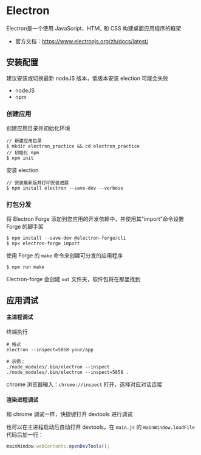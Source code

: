 # Electron

Electron是一个使用 JavaScript、HTML 和 CSS 构建桌面应用程序的框架

- 官方文档：https://www.electronjs.org/zh/docs/latest/

## 安装配置

建议安装或切换最新 nodeJS 版本，低版本安装 election 可能会失败

- nodeJS
- npm

### 创建应用

创建应用目录并初始化环境

```shell
// 新建应用目录
$ mkdir electron_practice && cd electron_practice
// 初始化 npm
$ npm init
```

安装 election

```shell
// 安装最新版并打印安装进展
$ npm install electron --save-dev --verbose
```

### 打包分发

将 Electron Forge 添加到您应用的开发依赖中，并使用其"import"命令设置 Forge 的脚手架

```shell
$ npm install --save-dev @electron-forge/cli
$ npx electron-forge import
```

使用 Forge 的 `make` 命令来创建可分发的应用程序

```shell
$ npm run make
```

Electron-forge 会创建 `out` 文件夹，软件包将在那里找到

## 应用调试

#### 主进程调试

终端执行

```shell
# 格式
electron --inspect=5858 your/app

# 示例：
./node_modules/.bin/electron --inspect .
./node_modules/.bin/electron --inspect=5858 .
```

chrome 浏览器输入：`chrome://inspect` 打开，选择对应对话连接

#### 渲染进程调试

和 chrome 调试一样，快捷键打开 devtools 进行调试

也可以在主进程启动后自动打开 devtools，在 `main.js` 的 `mainWindow.loadFile` 代码后加一行：

```javascript
mainWindow.webContents.openDevTools();
```











